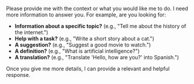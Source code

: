 Please provide me with the context or what you would like me to do. I need more information to answer you. For example, are you looking for:

*   **Information about a specific topic?** (e.g., "Tell me about the history of the internet.")
*   **Help with a task?** (e.g., "Write a short story about a cat.")
*   **A suggestion?** (e.g., "Suggest a good movie to watch.")
*   **A definition?** (e.g., "What is artificial intelligence?")
*   **A translation?** (e.g., "Translate 'Hello, how are you?' into Spanish.")

Once you give me more details, I can provide a relevant and helpful response.
